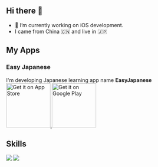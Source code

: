 ## Hi there 👋

- 🔭 I’m currently working on iOS development.
- I came from China 🇨🇳 and live in 🇯🇵 

## My Apps
### Easy Japanese
I'm developing Japanese learning app name **EasyJapanese**
  <a href='https://apps.apple.com/app/id1453019967'>
    <img alt='Get it on App Store' src='https://developer.apple.com//app-store/marketing/guidelines/images/badge-example-preferred.png' width=120>
  </a>
  <a href='https://play.google.com/store/apps/details?id=com.kaboocha.easyjapanese&pcampaignid=pcampaignidMKT-Other-global-all-co-prtnr-py-PartBadge-Mar2515-1'>
    <img alt='Get it on Google Play' src='https://play.google.com/intl/en_us/badges/static/images/badges/en_badge_web_generic.png' width=120/>
  </a>

## Skills
<a href="https://github.com/anuraghazra/github-readme-stats">
  <img align="left" src="https://github-readme-stats.vercel.app/api?username=yanyin1986&count_private=true&show_icons=true&theme=buefy" />
</a>
<a href="https://github.com/anuraghazra/github-readme-stats">
  <img align="left" src="https://github-readme-stats.vercel.app/api/top-langs/?username=yanyin1986" />
</a>




